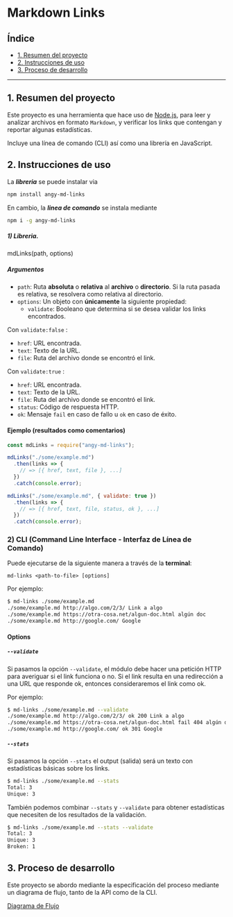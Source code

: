 # Markdown Links

## Índice

* [1. Resumen del proyecto](#1-resumen-del-proyecto)
* [2. Instrucciones de uso](#2-instrucciones-de-uso)
* [3. Proceso de desarrollo](#3-proceso-de-desarrollo)


***

## 1. Resumen del proyecto

Este proyecto es una herramienta que hace uso de [Node.js](https://nodejs.org/), para leer y analizar archivos
en formato `Markdown`, y verificar los links que contengan y reportar algunas estadísticas.

Incluye una línea de comando (CLI) así como una librería en JavaScript.

## 2. Instrucciones de uso
  
  La **_libreria_** se puede instalar via 
  ```sh
  npm install angy-md-links
  ```
  En cambio, la **_linea de comando_** se instala mediante
   ```sh
  npm i -g angy-md-links
  ```

##### 1) Libreria.

mdLinks(path, options)

##### Argumentos

* `path`: Ruta **absoluta** o **relativa** al **archivo** o **directorio**.
Si la ruta pasada es relativa, se resolvera como relativa al directorio.
* `options`: Un objeto con **únicamente** la siguiente propiedad:
  - `validate`: Booleano que determina si se desea validar los links
    encontrados.

Con `validate:false` :

* `href`: URL encontrada.
* `text`:  Texto de la URL.
* `file`: Ruta del archivo donde se encontró el link.

Con `validate:true` :

* `href`: URL encontrada.
* `text`: Texto de la URL.
* `file`: Ruta del archivo donde se encontró el link.
* `status`: Código de respuesta HTTP.
* `ok`: Mensaje `fail` en caso de fallo u `ok` en caso de éxito.

#### Ejemplo (resultados como comentarios)

```js
const mdLinks = require("angy-md-links");

mdLinks("./some/example.md")
  .then(links => {
    // => [{ href, text, file }, ...]
  })
  .catch(console.error);

mdLinks("./some/example.md", { validate: true })
  .then(links => {
    // => [{ href, text, file, status, ok }, ...]
  })
  .catch(console.error);
```

### 2) CLI (Command Line Interface - Interfaz de Línea de Comando)

Puede  ejecutarse de la siguiente manera a través de la **terminal**:

`md-links <path-to-file> [options]`

Por ejemplo:

```sh
$ md-links ./some/example.md
./some/example.md http://algo.com/2/3/ Link a algo
./some/example.md https://otra-cosa.net/algun-doc.html algún doc
./some/example.md http://google.com/ Google
```

#### Options

##### `--validate`

Si pasamos la opción `--validate`, el módulo debe hacer una petición HTTP para
averiguar si el link funciona o no. Si el link resulta en una redirección a una
URL que responde ok, entonces consideraremos el link como ok.

Por ejemplo:

```sh
$ md-links ./some/example.md --validate
./some/example.md http://algo.com/2/3/ ok 200 Link a algo
./some/example.md https://otra-cosa.net/algun-doc.html fail 404 algún doc
./some/example.md http://google.com/ ok 301 Google
```

##### `--stats`

Si pasamos la opción `--stats` el output (salida) será un texto con estadísticas
básicas sobre los links.

```sh
$ md-links ./some/example.md --stats
Total: 3
Unique: 3
```

También podemos combinar `--stats` y `--validate` para obtener estadísticas que
necesiten de los resultados de la validación.

```sh
$ md-links ./some/example.md --stats --validate
Total: 3
Unique: 3
Broken: 1
```

## 3. Proceso de desarrollo

Este proyecto se abordo mediante la especificación del proceso mediante un diagrama de flujo, tanto de la API como de la CLI.

[Diagrama de Flujo](https://www.figma.com/file/cPQudFDIPISdTzFCY3sQjd/Diagrama-de-Flujo?type=whiteboard&node-id=0-1)

